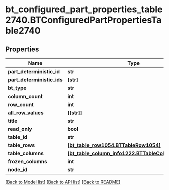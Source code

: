 # bt_configured_part_properties_table2740.BTConfiguredPartPropertiesTable2740

## Properties
Name | Type | Description | Notes
------------ | ------------- | ------------- | -------------
**part_deterministic_id** | **str** |  | [optional] 
**part_deterministic_ids** | **[str]** |  | [optional] 
**bt_type** | **str** |  | [optional] 
**column_count** | **int** |  | [optional] 
**row_count** | **int** |  | [optional] 
**all_row_values** | **[[str]]** |  | [optional] 
**title** | **str** |  | [optional] 
**read_only** | **bool** |  | [optional] 
**table_id** | **str** |  | [optional] 
**table_rows** | [**[bt_table_row1054.BTTableRow1054]**](BTTableRow1054.md) |  | [optional] 
**table_columns** | [**[bt_table_column_info1222.BTTableColumnInfo1222]**](BTTableColumnInfo1222.md) |  | [optional] 
**frozen_columns** | **int** |  | [optional] 
**node_id** | **str** |  | [optional] 

[[Back to Model list]](../README.md#documentation-for-models) [[Back to API list]](../README.md#documentation-for-api-endpoints) [[Back to README]](../README.md)


